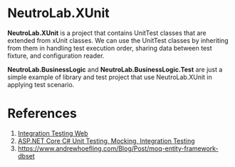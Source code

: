 # NeutroLab.XUnit
**NeutroLab.XUnit** is a project that contains UnitTest classes that are extended from xUnit classes. 
We can use the UnitTest classes by inheriting from them in handling test execution order, sharing data between test fixture, and configuration reader.

**NeutroLab.BusinessLogic** and **NeutroLab.BusinessLogic.Test** are just a simple example of library and test project that use NeutroLab.XUnit in applying test scenario.



# References
1. [Integration Testing Web](https://github.com/aussiearef/PersonalPhotos)
2. [ASP.NET Core C# Unit Testing, Mocking, Integration Testing](https://www.youtube.com/playlist?list=PLOeFnOV9YBa4Q1a7V5jWTGG9RSpKMYTpK)
3. https://www.andrewhoefling.com/Blog/Post/moq-entity-framework-dbset
